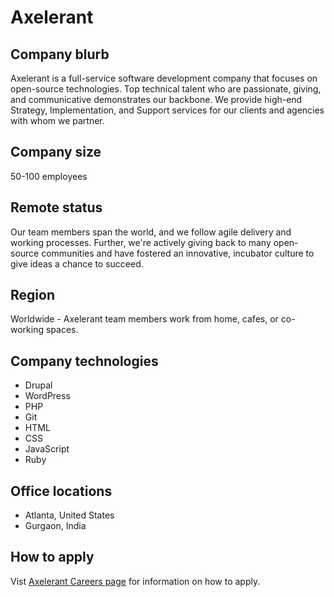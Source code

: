 # Axelerant

## Company blurb

Axelerant is a full-service software development company that focuses on open-source technologies. Top technical talent who are passionate, giving, and communicative demonstrates our backbone. We provide high-end Strategy, Implementation, and Support services for our clients and agencies with whom we partner.

## Company size

50-100 employees

## Remote status

Our team members span the world, and we follow agile delivery and working processes. Further, we're actively giving back to many open-source communities and have fostered an innovative, incubator culture to give ideas a chance to succeed.

## Region

Worldwide - Axelerant team members work from home, cafes, or co-working spaces.

## Company technologies

* Drupal
* WordPress
* PHP
* Git
* HTML
* CSS
* JavaScript
* Ruby

## Office locations

* Atlanta, United States
* Gurgaon, India

## How to apply

Vist [Axelerant Careers page](https://www.axelerant.com/careers) for information on how to apply.
